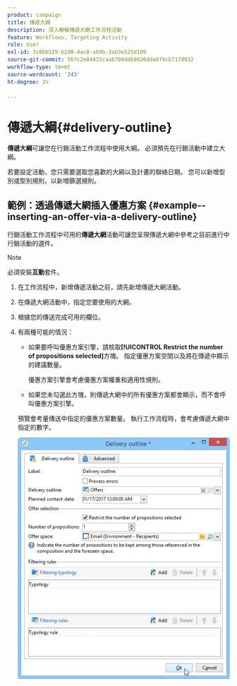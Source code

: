 ```yaml
---
product: campaign
title: 傳遞大綱
description: 深入瞭解傳遞大網工作流程活動
feature: Workflows, Targeting Activity
role: User
exl-id: 3c06b329-b2d8-4ac8-ab9b-3ab3e525d109
source-git-commit: 567c2e84433caab708ddb9026dda6f9cb717d032
workflow-type: tm+mt
source-wordcount: '243'
ht-degree: 1%

---
```


# 傳遞大綱{#delivery-outline}

**傳遞大綱**&#x200B;可讓您在行銷活動工作流程中使用大綱。 必須預先在行銷活動中建立大綱。

若要設定活動，您只需要選取您喜歡的大綱以及計畫的聯絡日期。 您可以新增型別或型別規則，以新增篩選規則。

## 範例：透過傳遞大網插入優惠方案 {#example--inserting-an-offer-via-a-delivery-outline}

行銷活動工作流程中可用的&#x200B;**傳遞大網**&#x200B;活動可讓您呈現傳遞大網中參考之目前進行中行銷活動的選件。

>[!NOTE]
>
>必須安裝&#x200B;**互動**&#x200B;套件。

1. 在工作流程中，新增傳遞活動之前，請先新增傳遞大網活動。
1. 在傳遞大網活動中，指定您要使用的大網。
1. 根據您的傳送完成可用的欄位。
1. 有兩種可能的情況：

   * 如果要呼叫優惠方案引擎，請核取&#x200B;**[!UICONTROL Restrict the number of propositions selected]**&#x200B;方塊。 指定優惠方案空間以及將在傳遞中顯示的建議數量。

     優惠方案引擎會考慮優惠方案權重和適用性規則。

   * 如果您未勾選此方塊，則傳遞大網中的所有優惠方案都會顯示，而不會呼叫優惠方案引擎。

   預覽會考量傳送中指定的優惠方案數量。 執行工作流程時，會考慮傳遞大網中指定的數字。

   ![](assets/int_compo_offre_wf1.png)
